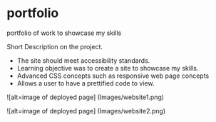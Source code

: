 # portfolio
portfolio of work to showcase my skills 

Short Description on the project.

-  The site should meet accessibility standards.
-  Learning objective was to create a site to showcase my skills. 
-  Advanced CSS concepts such as responsive web page concepts  
- Allows a user to have a prettified code to view.



![alt=image of deployed page] (Images/website1.png)

![alt=image of deployed page] (Images/website2.png)